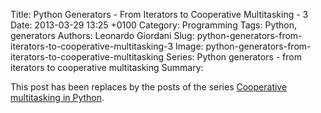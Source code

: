 Title: Python Generators - From Iterators to Cooperative Multitasking - 3
Date: 2013-03-29 13:25 +0100
Category: Programming
Tags: Python, generators
Authors: Leonardo Giordani
Slug: python-generators-from-iterators-to-cooperative-multitasking-3
Image: python-generators-from-iterators-to-cooperative-multitasking
Series: Python generators - from iterators to cooperative multitasking
Summary:

This post has been replaces by the posts of the series [Cooperative multitasking in Python]({filename}the-loop-protocol-in-python.markdown).